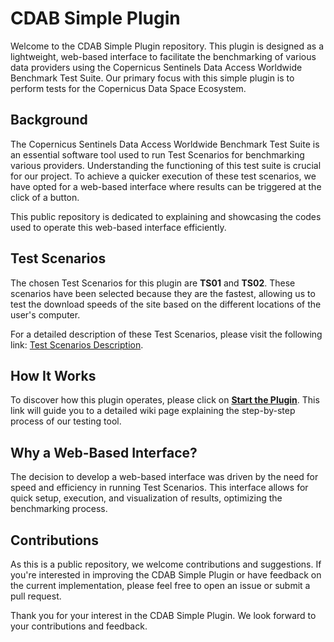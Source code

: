 # CDAB Simple Plugin

Welcome to the CDAB Simple Plugin repository. This plugin is designed as a lightweight, web-based interface to facilitate the benchmarking of various data providers using the Copernicus Sentinels Data Access Worldwide Benchmark Test Suite. Our primary focus with this simple plugin is to perform tests for the Copernicus Data Space Ecosystem.

## Background

The Copernicus Sentinels Data Access Worldwide Benchmark Test Suite is an essential software tool used to run Test Scenarios for benchmarking various providers. Understanding the functioning of this test suite is crucial for our project. To achieve a quicker execution of these test scenarios, we have opted for a web-based interface where results can be triggered at the click of a button.

This public repository is dedicated to explaining and showcasing the codes used to operate this web-based interface efficiently.

## Test Scenarios

The chosen Test Scenarios for this plugin are **TS01** and **TS02**. These scenarios have been selected because they are the fastest, allowing us to test the download speeds of the site based on the different locations of the user's computer.

For a detailed description of these Test Scenarios, please visit the following link: [Test Scenarios Description](https://github.com/esacdab/cdab-testsuite/wiki/Test-Scenarios-Description).

## How It Works

To discover how this plugin operates, please click on **[Start the Plugin](#)**. This link will guide you to a detailed wiki page explaining the step-by-step process of our testing tool.

## Why a Web-Based Interface?

The decision to develop a web-based interface was driven by the need for speed and efficiency in running Test Scenarios. This interface allows for quick setup, execution, and visualization of results, optimizing the benchmarking process.

## Contributions

As this is a public repository, we welcome contributions and suggestions. If you're interested in improving the CDAB Simple Plugin or have feedback on the current implementation, please feel free to open an issue or submit a pull request.

Thank you for your interest in the CDAB Simple Plugin. We look forward to your contributions and feedback.

